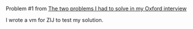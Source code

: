 Problem #1 from [The two problems I had to solve in my Oxford interview](http://blog.jgc.org/2013/05/the-two-problems-i-had-to-solve-in-my.html)

I wrote a vm for ZIJ to test my solution.
